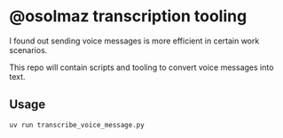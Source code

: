 # @osolmaz transcription tooling

I found out sending voice messages is more efficient in certain work scenarios.

This repo will contain scripts and tooling to convert voice messages into text.

## Usage

```bash
uv run transcribe_voice_message.py
```